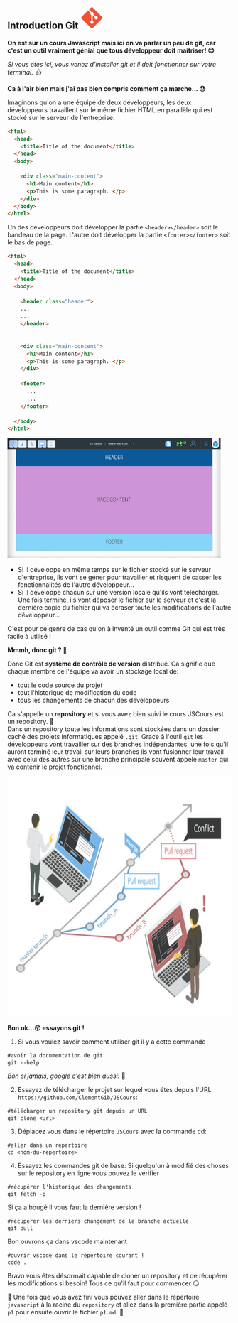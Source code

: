 ## Introduction Git <img src="/images/git.png" alt="cplusplus" width="50" height="50"/>
**On est sur un cours Javascript mais ici on va parler un peu de git, car c'est un outil vraiment génial que tous développeur doit maitriser! 😌** 

*Si vous étes ici, vous venez d'installer git et il doit fonctionner sur votre terminal. 👍*


**Ca à l'air bien mais j'ai pas bien compris comment ça marche... 😓**

Imaginons qu'on a une équipe de deux développeurs, les deux développeurs travaillent sur le même fichier HTML en parallèle qui est stocké sur le serveur de l'entreprise.
```html
<html>
  <head>
    <title>Title of the document</title>
  </head>
  <body>

    <div class="main-content">
      <h1>Main content</h1>
      <p>This is some paragraph. </p>
    </div>
  </body>
</html>
```

Un des développeurs doit développer la partie `<header></header>` soit le bandeau de la page.
L'autre doit développer la partie `<footer></footer>` soit le bas de page.
```html
<html>
  <head>
    <title>Title of the document</title>
  </head>
  <body>

    <header class="header">
    ...
    ...
    </header>


    <div class="main-content">
      <h1>Main content</h1>
      <p>This is some paragraph. </p>
    </div>

    <footer>
      ...
      ...
    </footer>

  </body>
</html>
```

<img src="/images/ui.png" alt="cplusplus" width="480" height="270"/>

* Si il développe en même temps sur le fichier stocké sur le serveur d'entreprise, ils vont se géner pour travailler et risquent de casser les fonctionnalités de l'autre développeur...
* Si il développe chacun sur une version locale qu'ils vont télécharger. Une fois terminé, ils vont déposer le fichier sur le serveur et c'est la dernière copie du fichier qui va écraser toute les modifications de l'autre développeur...

C'est pour ce genre de cas qu'on à inventé un outil comme Git qui est très facile à utilisé !



**Mmmh, donc git ? 🤔**

Donc Git est **système de contrôle de version** distribué. Ca signifie que chaque membre de l'équipe va avoir un stockage local de:
* tout le code source du projet 
* tout l'historique de modification du code
* tous les changements de chacun des développeurs

Ca s'appelle un **repository** et si vous avez bien suivi le cours JSCours est un repository. 🤯 <br>
Dans un repository toute les informations sont stockées dans un dossier caché des projets informatiques appelé `.git`.
Grace à l'outil `git` les développeurs vont travailler sur des branches indépendantes, une fois qu'il auront terminé leur travail sur leurs branches ils vont fusionner leur travail avec celui des autres sur une branche principale souvent appelé `master` qui va contenir le projet fonctionnel.

<img src="/images/gitwork.jpg" alt="cplusplus" width="960" height="540"/>

**Bon ok...😵 essayons git !**
1. Si vous voulez savoir comment utiliser git il y a cette commande
```shell
#avoir la documentation de git
git --help
```
*Bon si jamais, google c'est bien aussi!* 🦥


2. Essayez de télécharger le projet sur lequel vous étes depuis l'URL `https://github.com/ClementGib/JSCours`:
```shell
#télécharger un repository git depuis un URL
git clone <url>
```
3. Déplacez vous dans le répertoire `JSCours` avec la commande cd:
```shell
#aller dans un répertoire
cd <nom-du-repertoire>
```
4. Essayez les commandes git de base:
Si quelqu'un à modifié des choses sur le repository en ligne vous pouvez le vérifier
```shell
#récupérer l'historique des changements
git fetch -p
```

Si ça a bougé il vous faut la dernière version !
```shell
#récupérer les derniers changement de la branche actuelle
git pull
```

Bon ouvrons ça dans vscode maintenant
```shell
#ouvrir vscode dans le répertoire courant !
code .
```

Bravo vous étes désormait capable de cloner un repository et de récupérer les modifications si besoin! Tous ce qu'il faut pour commencer 😏 

📁 Une fois que vous avez fini vous pouvez aller dans le répertoire `javascript` à la racine du `repository` et allez dans la première partie appelé `p1` pour ensuite ouvrir le fichier `p1.md`. 📁
